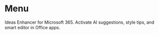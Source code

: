 # Menu
Ideas Enhancer for Microsoft 365. Activate AI suggestions, style tips, and smart editor in Office apps.
